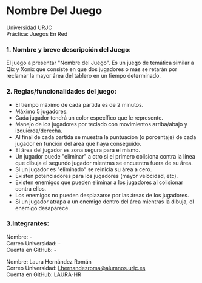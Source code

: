 # Nombre Del Juego
Universidad URJC  
Práctica: Juegos En Red

### 1. Nombre y breve descripción del Juego:
El juego a presentar "Nombre del Juego". Es un juego de temática similar a Qix y Xonix que consiste en que dos jugadores o más se retarán por reclamar la mayor área del tablero en un tiempo determinado.

### 2. Reglas/funcionalidades del juego:
  * El tiempo máximo de cada partida es de 2 minutos.
  * Máximo 5 jugadores.
  * Cada jugador tendrá un color específico que le represente.
  * Manejo de los jugadores por teclado con movimientos arriba/abajo y izquierda/derecha.
  * Al final de cada partida se muestra la puntuación (o porcentaje) de cada jugador en función del área que haya conseguido.
  * El área del jugador es zona segura para el mismo.
  * Un jugador puede "eliminar" a otro si el primero colisiona contra la línea que dibuja el segundo jugador mientras se encuentra fuera de su área.
  * Si un jugador es "eliminado" se reinicia su área a cero.
  * Existen potenciadores para los jugadores (mayor velocidad, etc).
  * Existen enemigos que pueden eliminar a los jugadores al colisionar contra ellos.
  * Los enemigos no pueden desplazarse por las áreas de los jugadores.
  * Si un jugador atrapa a un enemigo dentro del área mientras la dibuja, el enemigo desaparece.

### 3.Integrantes:
Nombre: -  
Correo Universidad: -  
Cuenta en GitHub: -  

Nombre: Laura Hernández Román  
Correo Universidad: l.hernandezroma@alumnos.urjc.es  
Cuenta en GitHub: LAURA-HR  

